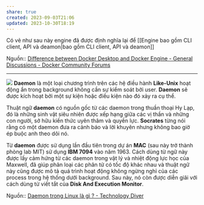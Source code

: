 ```yaml
---
share: true
created: 2023-09-03T21:06
updated: 2023-10-30T18:19
---
```

Có vẻ như sau này engine đã được định nghĩa lại để [[Engine bao gồm CLI client, API và deamon|bao gồm CLI client, API và deamon]]

Nguồn:: [Difference between Docker Desktop and Docker Engine - General Discussions - Docker Community Forums](https://forums.docker.com/t/difference-between-docker-desktop-and-docker-engine/124612/14?u=ooker)

---

![](https://cuongquach.com/wp-content/uploads/2019/12/daemon-trong-linux-la-gi.jpg) 
**Daemon** là một loại chương trình trên các hệ điều hành **Like-Unix** hoạt động ẩn trong background không cần sự kiểm soát bởi user. **Daemon** sẽ được kích hoạt bởi một sự kiện hoặc điều kiện nào đó xảy ra cụ thể.

Thuật ngữ **daemon** có nguồn gốc từ các daemon trong thuần thoại Hy Lạp, đó là những sinh vật siêu nhiên được xếp hạng giữa các vị thần và những con người, sở hữu kiến thức uyên thâm và quyền lực. **Socrates** từng nói rằng có một daemon đưa ra cảnh báo và lời khuyên nhưng không bao giờ ép buộc anh theo dõi nó.

Từ **daemon** được sử dụng lần đầu tiên trong dự án **MAC** (sau này trở thành phòng lab MIT) sử dụng **IBM 7094** vào năm 1963. Cách dùng từ ngữ này được lấy cảm hứng từ các daemon trong vật lý và nhiệt động lực học của Maxwell, đã giúp phân loại các phân tử có tốc độ khác nhau và thuật ngữ này cũng được mô tả quá trình hoạt động không ngừng nghỉ của các process trong hệ thống dưới background. Sau này, nó còn được diễn giãi với cách dùng từ viết tắt của **Disk And Execution Monitor**.

Nguồn:: [Daemon trong Linux là gì ? - Technology Diver](https://cuongquach.com/daemon-trong-linux-la-gi.html)

